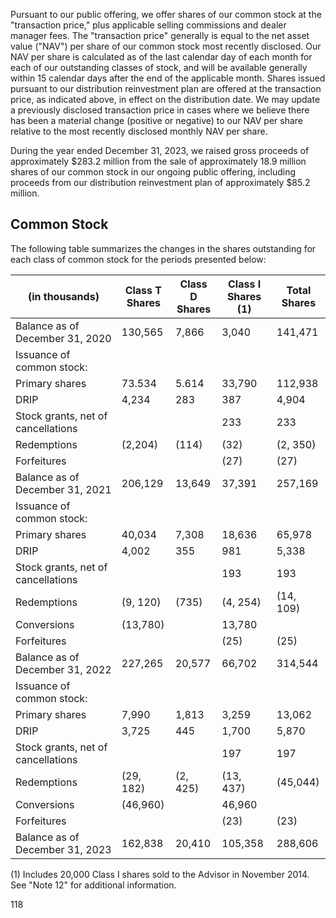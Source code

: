 Pursuant to our public offering, we offer shares of our common stock at the "transaction price," plus applicable selling commissions and dealer manager fees. The "transaction price" generally is equal to the net asset value ("NAV") per share of our common stock most recently disclosed. Our NAV per share is calculated as of the last calendar day of each month for each of our outstanding classes of stock, and will be available generally within 15 calendar days after the end of the applicable month. Shares issued pursuant to our distribution reinvestment plan are offered at the transaction price, as indicated above, in effect on the distribution date. We may update a previously disclosed transaction price in cases where we believe there has been a material change (positive or negative) to our NAV per share relative to the most recently disclosed monthly NAV per share.

During the year ended December 31, 2023, we raised gross proceeds of approximately \$283.2 million from the sale of approximately 18.9 million shares of our common stock in our ongoing public offering, including proceeds from our distribution reinvestment plan of approximately \$85.2 million.

## Common Stock

The following table summarizes the changes in the shares outstanding for each class of common stock for the periods presented below:

| (in thousands)                     | Class T<br>Shares | Class D<br>Shares | Class I<br>Shares (1) | Total<br>Shares |
|------------------------------------|-------------------|-------------------|-----------------------|-----------------|
| Balance as of December 31, 2020    | 130,565           | 7,866             | 3,040                 | 141,471         |
| Issuance of common stock:          |                   |                   |                       |                 |
| Primary shares                     | 73.534            | 5.614             | 33,790                | 112,938         |
| DRIP                               | 4,234             | 283               | 387                   | 4,904           |
| Stock grants, net of cancellations |                   |                   | 233                   | 233             |
| Redemptions                        | (2,204)           | (114)             | (32)                  | (2, 350)        |
| Forfeitures                        |                   |                   | (27)                  | (27)            |
| Balance as of December 31, 2021    | 206,129           | 13,649            | 37,391                | 257,169         |
| Issuance of common stock:          |                   |                   |                       |                 |
| Primary shares                     | 40,034            | 7,308             | 18,636                | 65,978          |
| DRIP                               | 4,002             | 355               | 981                   | 5,338           |
| Stock grants, net of cancellations |                   |                   | 193                   | 193             |
| Redemptions                        | (9, 120)          | (735)             | (4, 254)              | (14, 109)       |
| Conversions                        | (13,780)          |                   | 13,780                |                 |
| Forfeitures                        |                   |                   | (25)                  | (25)            |
| Balance as of December 31, 2022    | 227,265           | 20,577            | 66,702                | 314,544         |
| Issuance of common stock:          |                   |                   |                       |                 |
| Primary shares                     | 7,990             | 1,813             | 3,259                 | 13,062          |
| DRIP                               | 3,725             | 445               | 1,700                 | 5,870           |
| Stock grants, net of cancellations |                   |                   | 197                   | 197             |
| Redemptions                        | (29, 182)         | (2, 425)          | (13, 437)             | (45,044)        |
| Conversions                        | (46,960)          |                   | 46,960                |                 |
| Forfeitures                        |                   |                   | (23)                  | (23)            |
| Balance as of December 31, 2023    | 162,838           | 20,410            | 105,358               | 288,606         |

(1) Includes 20,000 Class I shares sold to the Advisor in November 2014. See "Note 12" for additional information.

118